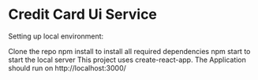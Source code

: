 # Credit Card Ui Service

Setting up local environment: 

Clone the repo
npm install to install all required dependencies
npm start to start the local server
This project uses create-react-app. The Application should run on http://localhost:3000/
